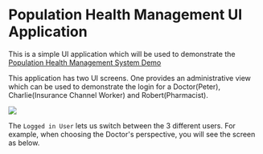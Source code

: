 # Population Health Management UI Application

This is a simple UI application which will be used to demonstrate the [Population Health Management System Demo](https://github.com/mauriziocarioli/PHM-Processes)

This application has two UI screens. One provides an administrative view which can be used to demonstrate the login for a Doctor(Peter), Charlie(Insurance Channel Worker) and Robert(Pharmacist).

![](https://raw.githubusercontent.com/snandakumar87/phm-management-ui/master/src/main/resources/readmeimages/PHM_admin.png)

The `Logged in User` lets us switch between the 3 different users. For example, when choosing the Doctor's perspective, you will see the screen as below.

